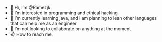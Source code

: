- 👋 Hi, I’m @Ramezjk
- 👀 I’m interested in programming and ethical hacking
- 🌱 I’m currently learning java, and i am planning to lean other languages that can help me as an engineer
- 💞️ I’m not looking to collaborate on anything at the moment
- 📫 How to reach me.

<!---
Ramezjk/Ramezjk is a ✨ special ✨ repository because its `README.md` (this file) appears on your GitHub profile.
You can click the Preview link to take a look at your changes.
--->
